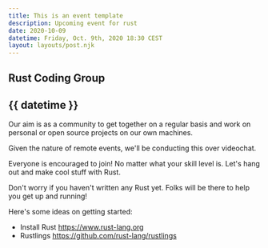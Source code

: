 ```yaml
---
title: This is an event template
description: Upcoming event for rust
date: 2020-10-09
datetime: Friday, Oct. 9th, 2020 18:30 CEST
layout: layouts/post.njk
---
```

## Rust Coding Group

## {{ datetime }}

Our aim is as a community to get together on a regular basis and work on personal or open source projects on our own machines.

Given the nature of remote events, we'll be conducting this over videochat.

Everyone is encouraged to join! No matter what your skill level is. Let's hang out and make cool stuff with Rust.

Don't worry if you haven't written any Rust yet. Folks will be there to help you get up and running!

Here's some ideas on getting started:

- Install Rust https://www.rust-lang.org
- Rustlings https://github.com/rust-lang/rustlings

